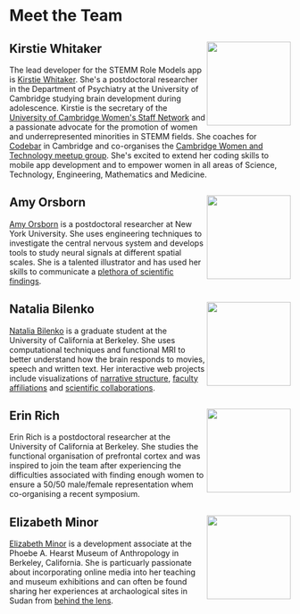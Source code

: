 # Meet the Team

## Kirstie Whitaker <img src="https://kirstiewhitaker.files.wordpress.com/2013/12/2012-11-06_1352162750.jpg" width="150" align="right"/>
The lead developer for the STEMM Role Models app is [Kirstie Whitaker](www.kirstiewhitaker.com). She's a postdoctoral researcher in the Department of Psychiatry at the University of Cambridge studying brain development during adolescence. Kirstie is the secretary of the [University of Cambridge Women's Staff Network](http://www.equality.admin.cam.ac.uk/diversity-networks/womens-staff-network) and a passionate advocate for the promotion of women and underrepresented minorities in STEMM fields. She coaches for [Codebar](https://codebar.io/) in Cambridge and co-organises the [Cambridge Women and Technology meetup group](http://www.meetup.com/Cambridge-Women-and-technology). She's excited to extend her coding skills to mobile app development and to empower women in all areas of Science, Technology, Engineering, Mathematics and Medicine.
<BR CLEAR=ALL>
## Amy Orsborn <img src="https://wp.nyu.edu/amyo/wp-content/uploads/sites/646/2014/09/IMG_20140627_124741-195x300.jpg" width="150" align="right"/>
[Amy Orsborn](https://wp.nyu.edu/amyo/) is a postdoctoral researcher at New York University. She uses engineering techniques to investigate the central nervous system and develops tools to study neural signals at different spatial scales. She is a talented illustrator and has used her skills to communicate a [plethora of scientific findings](https://wp.nyu.edu/amyo/illustrations/). 
<BR CLEAR=ALL>
## Natalia Bilenko <img src="http://nbilenko.com/brain_still.png" width="150" align="right"/>
[Natalia Bilenko](http://nbilenko.com/) is a graduate student at the University of California at Berkeley. She uses computational techniques and functional MRI to better understand how the brain responds to movies, speech and written text. Her interactive web projects include visualizations of [narrative structure](http://nbilenko.com/projects/narrative.html), [faculty affiliations](http://neuroscience.berkeley.edu/faculty-by-department/) and [scientific collaborations](http://nbilenko.com/bsr/collaborations/).
<BR CLEAR=ALL>
## Erin Rich <img src="https://i1.rgstatic.net/ii/profile.image/AS%3A314017770344449%401451879078664_l/Erin_Rich.png" width="150" align="right"/>
Erin Rich is a postdoctoral researcher at the University of California at Berkeley. She studies the functional organisation of prefrontal cortex and was inspired to join the team after experiencing the difficulties associated with finding enough women to ensure a 50/50 male/female representation whem co-organising a recent symposium.
<BR CLEAR=ALL>
## Elizabeth Minor <img src="https://media.licdn.com/mpr/mpr/shrinknp_400_400/p/7/000/2bd/112/13dc218.jpg" width="150" align="right"/>
[Elizabeth Minor](https://www.linkedin.com/in/elizabeth-minor-67744878) is a development associate at the Phoebe A. Hearst Museum of Anthropology in Berkeley, California. She is particuarly passionate about incorporating online media into her teaching and museum exhibitions and can often be found sharing her experiences at archaological sites in Sudan from [behind the lens](https://www.instagram.com/qmole/).
